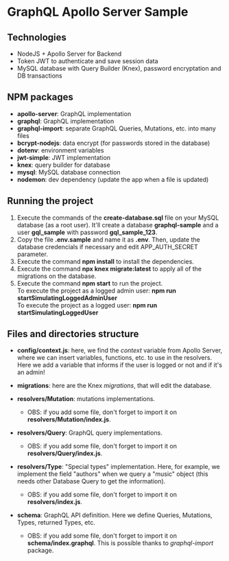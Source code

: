 # GraphQL Apollo Server Sample

## Technologies
- NodeJS + Apollo Server for Backend
- Token JWT to authenticate and save session data
- MySQL database with Query Builder (Knex), password encryptation and DB transactions

## NPM packages
- **apollo-server**: GraphQL implementation
- **graphql**: GraphQL implementation
- **graphql-import**: separate GraphQL Queries, Mutations, etc. into many files
- **bcrypt-nodejs**: data encrypt (for passwords stored in the database)
- **dotenv**: environment variables
- **jwt-simple**: JWT implementation
- **knex**: query builder for database
- **mysql**: MySQL database connection
- **nodemon**: dev dependency (update the app when a file is updated)

## Running the project
<ol>
  <li>
    Execute the commands of the <b>create-database.sql</b> file on your MySQL database (as a root user). It'll create a database <b>graphql-sample</b> and a user <b>gql_sample</b> with password <b>gql_sample_123</b>.
  </li>

  <li>
    Copy the file <b>.env.sample</b> and name it as <b>.env</b>. Then, update the database credencials if necessary and edit APP_AUTH_SECRET parameter.
  </li>

  <li>
    Execute the command <b>npm install</b> to install the dependencies.
  </li>

  <li>
    Execute the command <b>npx knex migrate:latest</b> to apply all of the migrations on the database.
  </li>

  <li>
    Execute the command <b>npm start</b> to run the project.
    <br/>
    To execute the project as a logged admin user: <b>npm run startSimulatingLoggedAdminUser</b>
    <br/>
    To execute the project as a logged user: <b>npm run startSimulatingLoggedUser</b>
    <br/>
  </li>
</ol>

## Files and directories structure

- **config/context.js**: here, we find the *context* variable from Apollo Server, where we can insert variables, functions, etc. to use in the resolvers. Here we add a variable that informs if the user is logged or not and if it's an admin!

- **migrations**: here are the Knex *migrations*, that will edit the database.

- **resolvers/Mutation**: mutations implementations.
  - OBS: if you add some file, don't forget to import it on **resolvers/Mutation/index.js**.

- **resolvers/Query**: GraphQL query implementations.
  - OBS: if you add some file, don't forget to import it on **resolvers/Query/index.js**.

- **resolvers/Type**: "Special types" implementation. Here, for example, we implement the field "authors" when we query a "music" object (this needs other Database Query to get the information).
  - OBS: if you add some file, don't forget to import it on **resolvers/index.js**.

- **schema**: GraphQL API definition. Here we define Queries, Mutations, Types, returned Types, etc.
  - OBS: if you add some file, don't forget to import it on **schema/index.graphql**. This is possible thanks to *graphql-import* package.
